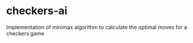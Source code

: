 # checkers-ai
Implementation of minimax algorithm to calculate the optimal moves for a checkers game
